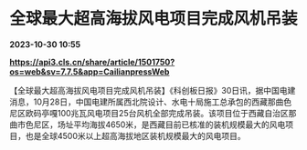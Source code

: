 # 全球最大超高海拔风电项目完成风机吊装

**2023-10-30 10:55**

**https://api3.cls.cn/share/article/1501750?os=web&sv=7.7.5&app=CailianpressWeb**

【全球最大超高海拔风电项目完成风机吊装】《科创板日报》30日讯，据中国电建消息，10月28日，中国电建所属西北院设计、水电十局施工总承包的西藏那曲色尼区欧码亭嘎100兆瓦风电项目25台风机全部完成吊装。该项目位于西藏自治区那曲市色尼区，场址平均海拔4650米，是西藏目前已核准的装机规模最大的风电项目，也是全球4500米以上超高海拔地区装机规模最大的风电项目。